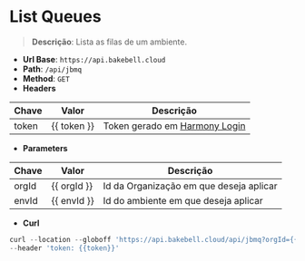 # List Queues

>**Descrição**:
> Lista as filas de um ambiente.

- **Url Base**: `https://api.bakebell.cloud`
- **Path**: `/api/jbmq`
- **Method**: `GET`
- **Headers**

| Chave | Valor | Descrição |
|-------|-------|-----------|
| token | {{ token }} | Token gerado em [Harmony Login](/pt/token/harmony-login-token-only.md) |

- **Parameters**

| Chave | Valor | Descrição |
|-------|-------|-----------|
| orgId | {{ orgId }} | Id da Organização em que deseja aplicar |
| envId | {{ envId }} | Id do ambiente em que deseja aplicar |

- **Curl**

```javascript
curl --location --globoff 'https://api.bakebell.cloud/api/jbmq?orgId={{orgId}}&envId={{envId}}' \
--header 'token: {{token}}'
```